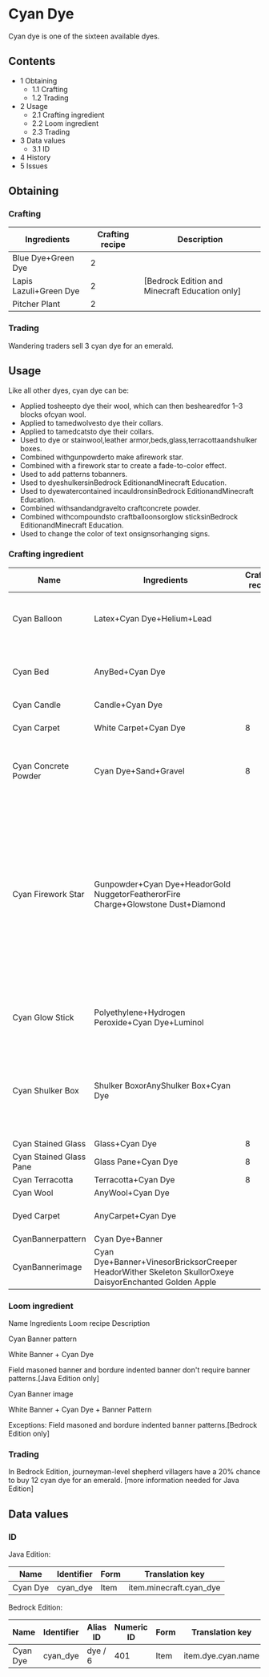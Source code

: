 # Cyan Dye
Cyan dye is one of the sixteen available dyes.

## Contents
- 1 Obtaining
	- 1.1 Crafting
	- 1.2 Trading
- 2 Usage
	- 2.1 Crafting ingredient
	- 2.2 Loom ingredient
	- 2.3 Trading
- 3 Data values
	- 3.1 ID
- 4 History
- 5 Issues

## Obtaining
### Crafting
| Ingredients            | Crafting recipe | Description                                      |
|------------------------|-----------------|--------------------------------------------------|
| Blue Dye+Green Dye     | 2               |                                                  |
| Lapis Lazuli+Green Dye | 2               | ‌[Bedrock Edition and Minecraft Education  only] |
| Pitcher Plant          | 2               |                                                  |

### Trading
Wandering traders sell 3 cyan dye for an emerald.

## Usage
Like all other dyes, cyan dye can be:

- Applied tosheepto dye their wool, which can then beshearedfor 1–3 blocks ofcyan wool.
- Applied to tamedwolvesto dye their collars.
- Applied to tamedcatsto dye their collars.
- Used to dye or stainwool,leather armor,beds,glass,terracottaandshulker boxes.
- Combined withgunpowderto make afirework star.
- Combined with a firework star to create a fade-to-color effect.
- Used to add patterns tobanners.
- Used to dyeshulkersinBedrock EditionandMinecraft Education.
- Used to dyewatercontained incauldronsinBedrock EditionandMinecraft Education.
- Combined withsandandgravelto craftconcrete powder.
- Combined withcompoundsto craftballoonsorglow sticksinBedrock EditionandMinecraft Education.
- Used to change the color of text onsignsorhanging signs.

### Crafting ingredient
| Name                    | Ingredients                                                                                             | Crafting recipe | Description                                                                                                                                                                       |
|-------------------------|---------------------------------------------------------------------------------------------------------|-----------------|-----------------------------------------------------------------------------------------------------------------------------------------------------------------------------------|
| Cyan Balloon            | Latex+Cyan Dye+Helium+Lead                                                                              |                 | ‌[Bedrock Edition and Minecraft Education  only]                                                                                                                                  |
| Cyan Bed                | AnyBed+Cyan Dye                                                                                         |                 | A bed of any color can be re-dyed using dyes.                                                                                                                                     |
| Cyan Candle             | Candle+Cyan Dye                                                                                         |                 |                                                                                                                                                                                   |
| Cyan Carpet             | White Carpet+Cyan Dye                                                                                   | 8               | ‌[Bedrock Edition  only]                                                                                                                                                          |
| Cyan Concrete Powder    | Cyan Dye+Sand+Gravel                                                                                    | 8               | Red sand cannot be used in place of sand.[1][2]                                                                                                                                   |
| Cyan Firework Star      | Gunpowder+Cyan Dye+HeadorGold NuggetorFeatherorFire Charge+Glowstone Dust+Diamond                       |                 | Up to eight dyes can be added.One head, gold nugget, feather, or fire charge can be added.Both the diamond and the glowstone dust can be added with any of the other ingredients. |
| Cyan Glow Stick         | Polyethylene+Hydrogen Peroxide+Cyan Dye+Luminol                                                         |                 | ‌[Bedrock Edition and Minecraft Education  only]                                                                                                                                  |
| Cyan Shulker Box        | Shulker BoxorAnyShulker Box+Cyan Dye                                                                    |                 | The shulker box retains its contents. If it is renamed on ananvil, it also retains its name.                                                                                      |
| Cyan Stained Glass      | Glass+Cyan Dye                                                                                          | 8               |                                                                                                                                                                                   |
| Cyan Stained Glass Pane | Glass Pane+Cyan Dye                                                                                     | 8               |                                                                                                                                                                                   |
| Cyan Terracotta         | Terracotta+Cyan Dye                                                                                     | 8               |                                                                                                                                                                                   |
| Cyan Wool               | AnyWool+Cyan Dye                                                                                        |                 |                                                                                                                                                                                   |
| Dyed Carpet             | AnyCarpet+Cyan Dye                                                                                      |                 | ‌[Java Edition  only]                                                                                                                                                             |
| CyanBannerpattern       | Cyan Dye+Banner                                                                                         |                 |                                                                                                                                                                                   |
| CyanBannerimage         | Cyan Dye+Banner+VinesorBricksorCreeper HeadorWither Skeleton SkullorOxeye DaisyorEnchanted Golden Apple |                 |                                                                                                                                                                                   |

### Loom ingredient



Name
Ingredients
Loom recipe
Description


Cyan Banner pattern

White Banner + Cyan Dye



Field masoned banner and bordure indented banner don't require banner patterns.‌[Java Edition  only]


Cyan Banner image

White Banner + Cyan Dye + Banner Pattern



Exceptions:
Field masoned and bordure indented banner patterns.‌[Bedrock Edition  only]


### Trading
In Bedrock Edition, journeyman-level shepherd villagers have a 20% chance to buy 12 cyan dye for an emerald.
[more information needed for Java Edition]

## Data values
### ID
Java Edition:

| Name     | Identifier | Form | Translation key         |
|----------|------------|------|-------------------------|
| Cyan Dye | cyan_dye   | Item | item.minecraft.cyan_dye |

Bedrock Edition:

| Name     | Identifier | Alias ID | Numeric ID | Form | Translation key    |
|----------|------------|----------|------------|------|--------------------|
| Cyan Dye | cyan_dye   | dye / 6  | 401        | Item | item.dye.cyan.name |

